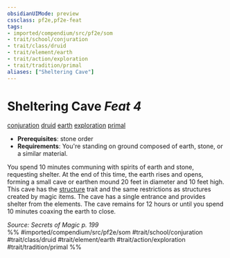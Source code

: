 ```yaml
---
obsidianUIMode: preview
cssclass: pf2e,pf2e-feat
tags:
- imported/compendium/src/pf2e/som
- trait/school/conjuration
- trait/class/druid
- trait/element/earth
- trait/action/exploration
- trait/tradition/primal
aliases: ["Sheltering Cave"]
---
```

# Sheltering Cave  *Feat 4*  
[conjuration](conjuration.md)  [druid](rules/traits/druid.md)  [earth](earth.md)  [exploration](exploration.md)  [primal](primal.md)  

- **Prerequisites**: stone order
- **Requirements**: You're standing on ground composed of earth, stone, or a similar material.

You spend 10 minutes communing with spirits of earth and stone, requesting shelter. At the end of this time, the earth rises and opens, forming a small cave or earthen mound 20 feet in diameter and 10 feet high. This cave has the [structure](structure.md) trait and the same restrictions as structures created by magic items. The cave has a single entrance and provides shelter from the elements. The cave remains for 12 hours or until you spend 10 minutes coaxing the earth to close.

*Source: Secrets of Magic p. 199*  
%% #imported/compendium/src/pf2e/som #trait/school/conjuration #trait/class/druid #trait/element/earth #trait/action/exploration #trait/tradition/primal %%